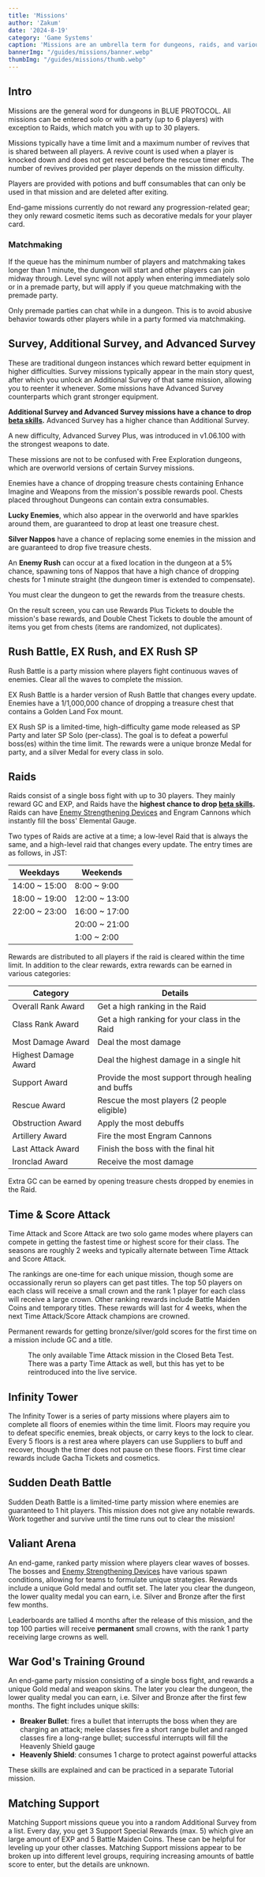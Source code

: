 ```yaml
---
title: 'Missions'
author: 'Zakum'
date: '2024-8-19'
category: 'Game Systems'
caption: 'Missions are an umbrella term for dungeons, raids, and various other dungeon-like content.'
bannerImg: "/guides/missions/banner.webp"
thumbImg: "/guides/missions/thumb.webp"
---
```


<script>
    import YouTube from '$lib/components/YouTube.svelte';
    import StickyNote from '$lib/components/StickyNote.svelte';
</script>

## Intro
Missions are the general word for dungeons in BLUE PROTOCOL. All missions can be entered solo or with a party (up to 6 players) with exception to Raids, which match you with up to 30 players. 

Missions typically have a time limit and a maximum number of revives that is shared between all players. A revive count is used when a player is knocked down and does not get rescued before the rescue timer ends. The number of revives provided per player depends on the mission difficulty. 

Players are provided with potions and buff consumables that can only be used in that mission and are deleted after exiting.

End-game missions currently do not reward any progression-related gear; they only reward cosmetic items such as decorative medals for your player card.

### Matchmaking
If the queue has the minimum number of players and matchmaking takes longer than 1 minute, the dungeon will start and other players can join midway through.
Level sync will not apply when entering immediately solo or in a premade party, but will apply if you queue matchmaking with the premade party.

<StickyNote type="note">
    Only premade parties can chat while in a dungeon. This is to avoid abusive behavior towards other players while in a party formed via matchmaking.
</StickyNote>

## Survey, Additional Survey, and Advanced Survey
These are traditional dungeon instances which reward better equipment in higher difficulties. Survey missions typically appear in the main story quest, after which you unlock an Additional Survey of that same mission, allowing you to reenter it whenever. Some missions have Advanced Survey counterparts which grant stronger equipment.

**Additional Survey and Advanced Survey missions have a chance to drop [beta skills](/guides/combat#skill-variants).** Advanced Survey has a higher chance than Additional Survey.

A new difficulty, Advanced Survey Plus, was introduced in v1.06.100 with the strongest weapons to date.

These missions are not to be confused with Free Exploration dungeons, which are overworld versions of certain Survey missions.

<YouTube 
    title="Advanced Survey Plus example" 
    id="jma9ib69pr0"
    bleed
/>

Enemies have a chance of dropping treasure chests containing Enhance Imagine and Weapons from the mission's possible rewards pool. Chests placed throughout Dungeons can contain extra consumables.

**Lucky Enemies**, which also appear in the overworld and have sparkles around them, are guaranteed to drop at least one treasure chest. 

**Silver Nappos** have a chance of replacing some enemies in the mission and are guaranteed to drop five treasure chests. 

An **Enemy Rush** can occur at a fixed location in the dungeon at a 5% chance, spawning tons of Nappos that have a high chance of dropping chests for 1 minute straight (the dungeon timer is extended to compensate).

You must clear the dungeon to get the rewards from the treasure chests.

On the result screen, you can use Rewards Plus Tickets to double the mission's base rewards, and Double Chest Tickets to double the amount of items you get from chests (items are randomized, not duplicates).

## Rush Battle, EX Rush, and EX Rush SP
Rush Battle is a party mission where players fight continuous waves of enemies. Clear all the waves to complete the mission.

EX Rush Battle is a harder version of Rush Battle that changes every update. Enemies have a 1/1,000,000 chance of dropping a treasure chest that contains a Golden Land Fox mount.

<YouTube 
    title="The first EX Rush Battle" 
    id="l_kJmtTnG1A"
    bleed
/>

EX Rush SP is a limited-time, high-difficulty game mode released as SP Party and later SP Solo (per-class). The goal is to defeat a powerful boss(es) within the time limit. The rewards were a unique bronze Medal for party, and a silver Medal for every class in solo.

<YouTube 
    title="EX Rush SP Party" 
    id="cDEjL9kR968"
    bleed
/>

## Raids
Raids consist of a single boss fight with up to 30 players. They mainly reward GC and EXP, and Raids have the **highest chance to drop [beta skills](/guides/combat#skill-variants).** Raids can have [Enemy Strengthening Devices](/guides/combat#enemy-strengthening-device) and Engram Cannons which instantly fill the boss' Elemental Gauge.

Two types of Raids are active at a time; a low-level Raid that is always the same, and a high-level raid that changes every update. The entry times are as follows, in JST:

| Weekdays      | Weekends      |
|---------------|---------------|
| 14:00 ~ 15:00 | 8:00 ~ 9:00   | 
| 18:00 ~ 19:00 | 12:00 ~ 13:00 |
| 22:00 ~ 23:00 | 16:00 ~ 17:00 |
|               | 20:00 ~ 21:00 |
|               | 1:00 ~ 2:00   |

<YouTube 
    title="Raid from the Network Test" 
    id="hffWt-K1yZE"
    bleed
/>

Rewards are distributed to all players if the raid is cleared within the time limit. In addition to the clear rewards, extra rewards can be earned in various categories:

| Category | Details |
|----------|-------------|
| Overall Rank Award | Get a high ranking in the Raid |
| Class Rank Award | Get a high ranking for your class in the Raid |
| Most Damage Award | Deal the most damage |
| Highest Damage Award | Deal the highest damage in a single hit |
| Support Award | Provide the most support through healing and buffs |
| Rescue Award | Rescue the most players (2 people eligible) |
| Obstruction Award | Apply the most debuffs | 
| Artillery Award | Fire the most Engram Cannons |
| Last Attack Award | Finish the boss with the final hit |
| Ironclad Award | Receive the most damage |

Extra GC can be earned by opening treasure chests dropped by enemies in the Raid.

## Time & Score Attack
Time Attack and Score Attack are two solo game modes where players can compete in getting the fastest time or highest score for their class. The seasons are roughly 2 weeks and typically alternate between Time Attack and Score Attack. 

<!-- Time Attack is about getting the fastest time, and Score Attack is about dealing the highest damage hit to as many mobs as possible while upkeeping combo multipliers. -->

The rankings are one-time for each unique mission, though some are occassionally rerun so players can get past titles. The top 50 players on each class will receive a small crown and the rank 1 player for each class will receive a large crown. Other ranking rewards include Battle Maiden <!-- Valkyrie? --> Coins and temporary titles. These rewards will last for 4 weeks, when the next Time Attack/Score Attack champions are crowned.

Permanent rewards for getting bronze/silver/gold scores for the first time on a mission include GC and a title.

<figure class="full-bleed">
    <YouTube 
        title="Time Attack dungeon in the Closed Beta Test" 
        id="3QKaPJuF2co"
        bleed
        style="margin: 0"
    />
    <figcaption>The only available Time Attack mission in the Closed Beta Test. There was a party Time Attack as well, but this has yet to be reintroduced into the live service.</figcaption>
</figure>

## Infinity Tower
The Infinity Tower is a series of party missions where players aim to complete all floors of enemies within the time limit. Floors may require you to defeat specific enemies, break objects, or carry keys to the lock to clear. Every 5 floors is a rest area where players can use Suppliers to buff and recover, though the timer does not pause on these floors. First time clear rewards include Gacha Tickets and cosmetics.

<YouTube 
    title="Third difficulty of the Infinity Tower" 
    id="rzKJU33KWrM"
    bleed
/>

## Sudden Death Battle
Sudden Death Battle is a limited-time party mission where enemies are guaranteed to 1 hit players. This mission does not give any notable rewards. Work together and survive until the time runs out to clear the mission!

<YouTube 
    title="Sudden Death Battle" 
    id="-RtciNzUUU0"
    bleed
/>

## Valiant Arena
An end-game, ranked party mission where players clear waves of bosses. The bosses and [Enemy Strengthening Devices](/guides/combat#enemy-strengthening-device) have various spawn conditions, allowing for teams to formulate unique strategies. Rewards include a unique Gold medal and outfit set. The later you clear the dungeon, the lower quality medal you can earn, i.e. Silver and Bronze after the first few months.

Leaderboards are tallied 4 months after the release of this mission, and the top 100 parties will receive **permanent** small crowns, with the rank 1 party receiving large crowns as well.

<YouTube 
    title="Valiant Arena" 
    id="mAHo0ETQjFg"
    bleed
/>

## War God's Training Ground
An end-game party mission consisting of a single boss fight, and rewards a unique Gold medal and weapon skins. The later you clear the dungeon, the lower quality medal you can earn, i.e. Silver and Bronze after the first few months. The fight includes unique skills:

- **Breaker Bullet**: fires a bullet that interrupts the boss when they are charging an attack; melee classes fire a short range bullet and ranged classes fire a long-range bullet; successful interrupts will fill the Heavenly Shield gauge
- **Heavenly Shield**: consumes 1 charge to protect against powerful attacks

These skills are explained and can be practiced in a separate Tutorial mission.

<YouTube 
    title="War God Arena" 
    id="wI94C4bq4Jw"
    bleed
/>

## Matching Support
Matching Support missions queue you into a random Additional Survey from a list. Every day, you get 3 Support Special Rewards (max. 5) which give an large amount of EXP and 5 Battle Maiden Coins. These can be helpful for leveling up your other classes. Matching Support missions appear to be broken up into different level groups, requiring increasing amounts of battle score to enter, but the details are unknown.